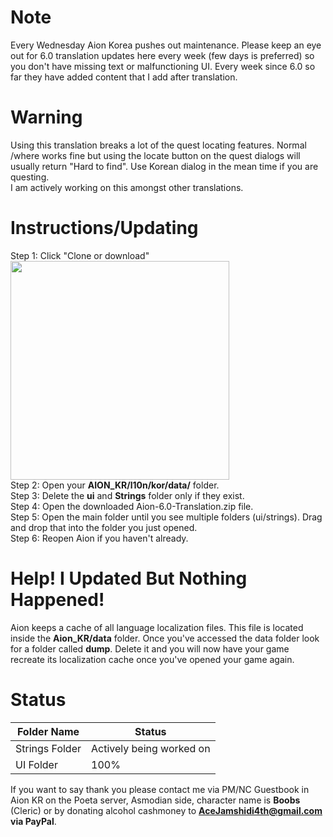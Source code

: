 # Note
Every Wednesday Aion Korea pushes out maintenance.  Please keep an eye out for 6.0 translation updates here every week (few days is preferred) so you don't have missing text or malfunctioning UI.  Every week since 6.0 so far they have added content that I add after translation.

# Warning
Using this translation breaks a lot of the quest locating features.  Normal /where works fine but using the locate button on the quest dialogs will usually return "Hard to find".  Use Korean dialog in the mean time if you are questing.  
I am actively working on this amongst other translations.

# Instructions/Updating
Step 1: Click "Clone or download"  
<img src="https://i.imgur.com/uDKzibG.png" width="350"/>  
Step 2: Open your **AION_KR/l10n/kor/data/** folder.  
Step 3: Delete the **ui** and **Strings** folder only if they exist.  
Step 4: Open the downloaded Aion-6.0-Translation.zip file.  
Step 5: Open the main folder until you see multiple folders (ui/strings).  Drag and drop that into the folder you just opened.  
Step 6: Reopen Aion if you haven't already.  

# Help!  I Updated But Nothing Happened!
Aion keeps a cache of all language localization files.  This file is located inside the **Aion_KR/data** folder.  Once you've accessed the data folder look for a folder called **dump**.  Delete it and you will now have your game recreate its localization cache once you've opened your game again.

# Status 
Folder Name | Status
-------------------------- | --------------------------  
Strings Folder | Actively being worked on  
UI Folder | 100% 

If you want to say thank you please contact me via PM/NC Guestbook in Aion KR on the Poeta server, Asmodian side, character name is **Boobs** (Cleric) or by donating alcohol cashmoney to **AceJamshidi4th@gmail.com via PayPal**.
